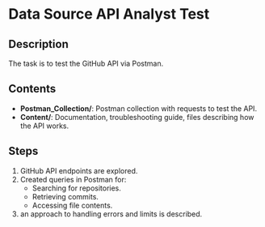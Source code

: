 # Data Source API Analyst Test

## Description
The task is to test the GitHub API via Postman.

## Contents
- **Postman_Collection/**: Postman collection with requests to test the API.
- **Content/**: Documentation, troubleshooting guide, files describing how the API works.

## Steps
1. GitHub API endpoints are explored.
2. Created queries in Postman for:
   - Searching for repositories.
   - Retrieving commits.
   - Accessing file contents.
3. an approach to handling errors and limits is described.
